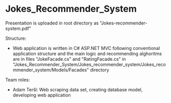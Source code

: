 # Jokes_Recommender_System

Presentation is uploaded in root directory as "Jokes-recommender-system.pdf"

Structure:
  - Web application is written in C# ASP.NET MVC following conventional application structure and the main logic and recommending alghoritms are in files "JokeFacade.cs" and "RatingFacade.cs" in "Jokes_Recommender_System/Jokes_recommender_system/Jokes_recommender_system/Models/Facades" directory
  
Team roles:
  - Adam Teršl: Web scraping data set, creating database model, developing web application
